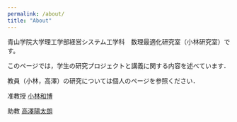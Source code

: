 ```yaml
---
permalink: /about/
title: "About"
---
```



青山学院大学理工学部経営システム工学科　数理最適化研究室（小林研究室）です。

このページでは，学生の研究プロジェクトと講義に関する内容を述べています．

教員（小林，高澤）の研究については個人のページを参照ください．

准教授 [小林和博](http://kaz-kobayashi.github.io/)

助教 [高澤陽太朗](https://takazawa.github.io/)